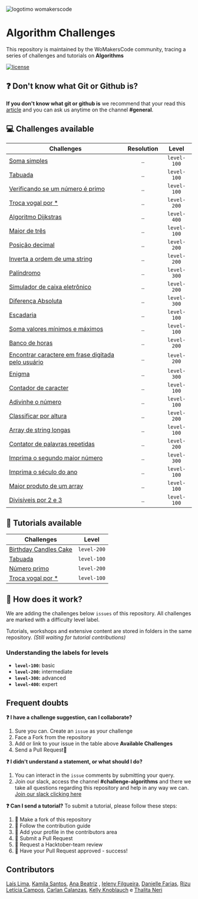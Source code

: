 ![logotimo womakerscode](https://user-images.githubusercontent.com/42419543/80852181-e8aea300-8bfc-11ea-8056-f449f532f76c.png)

# Algorithm Challenges

This repository is maintained by the WoMakersCode community, tracing a series of challenges and tutorials on **Algorithms**

[![license](https://img.shields.io/github/license/womakerscode/challenges-front-end.svg)](/license)

## :question: Don't know what Git or Github is?

**If you don't know what git or github is** we recommend that your read this [article](https://tableless.com.br/tudo-que-voce-queria-saber-sobre-git-e-github-mas-tinha-vergonha-de-perguntar/) and you can ask us anytime on the channel **#general**.

## :computer: Challenges available

| Challenges                                                                                         | Resolution |    Level    |
| -------------------------------------------------------------------------------------------------- | :-------: | :---------: |
| [Soma simples](https://github.com/WoMakersCode/challenges-algorithms/issues/1)                     |    ..     | `level-100` |
| [Tabuada](https://github.com/WoMakersCode/challenges-algorithms/issues/2)                          |    ..     | `level-100` |
| [Verificando se um número é primo](https://github.com/WoMakersCode/challenges-algorithms/issues/3) |    ..     | `level-100` |
| [Troca vogal por \*](https://github.com/WoMakersCode/challenges-algorithms/issues/5)               |    ..     | `level-200` |
| [Algoritmo Dijkstras](https://github.com/WoMakersCode/challenges-algorithms/issues/7)              |    ..     | `level-400` |
| [Maior de três](https://github.com/WoMakersCode/challenges-algorithms/issues/10)                   |    ..     | `level-100` |
| [Posição decimal](https://github.com/WoMakersCode/challenges-algorithms/issues/8)                  |    ..     | `level-200` |
| [Inverta a ordem de uma string](https://github.com/WoMakersCode/challenges-algorithms/issues/27)   |    ..     | `level-200` |
| [Palíndromo](https://github.com/WoMakersCode/challenges-algorithms/issues/13)                      |    ..     | `level-300` |
| [Simulador de caixa eletrônico](https://github.com/WoMakersCode/challenges-algorithms/issues/15)   |    ..     | `level-200` |
| [Diferença Absoluta](https://github.com/WoMakersCode/challenges-algorithms/issues/17)              |    ..     | `level-300` |
| [Escadaria](https://github.com/WoMakersCode/challenges-algorithms/issues/18)                       |    ..     | `level-100` |
| [Soma valores mínimos e máximos](https://github.com/WoMakersCode/challenges-algorithms/issues/20)  |    ..     | `level-100` |
| [Banco de horas](https://github.com/WoMakersCode/challenges-algorithms/issues/23)                  |    ..     | `level-200` |
| [Encontrar caractere em frase digitada pelo usuário](https://github.com/WoMakersCode/challenges-algorithms/issues/30)|    ..     | `level-200` |
| [Enigma](https://github.com/WoMakersCode/challenges-algorithms/issues/36)                          |    ..     | `level-300` |
| [Contador de caracter](https://github.com/WoMakersCode/challenges-algorithms/issues/34)            |    ..     | `level-100` |
| [Adivinhe o número](https://github.com/WoMakersCode/challenges-algorithms/issues/31)               |    ..     | `level-100` |
| [Classificar por altura](https://github.com/WoMakersCode/challenges-algorithms/issues/53)               |    ..     | `level-200` |
| [Array de string longas](https://github.com/WoMakersCode/challenges-algorithms/issues/51)               |    ..     | `level-100` |
| [Contator de palavras repetidas](https://github.com/WoMakersCode/challenges-algorithms/issues/43)  |    ..     | `level-200` |
| [Imprima o segundo maior número](https://github.com/WoMakersCode/challenges-algorithms/issues/40)  |    ..     | `level-300` |
| [Imprima o século do ano](https://github.com/WoMakersCode/challenges-algorithms/issues/48)  |    ..     | `level-100` |
| [Maior produto de um array](https://github.com/WoMakersCode/challenges-algorithms/issues/50)  |    ..     | `level-100` |
| [Divisíveis por 2 e 3](https://github.com/WoMakersCode/challenges-algorithms/issues/45)            |    ..     | `level-100` |


## :closed_book: Tutorials available

| Challenges                                                                                                                             |    Level    |
| ----------------------------------------------------------------------------------------------------------------------------------- | :---------: |
| [Birthday Candles Cake](https://github.com/WoMakersCode/challenges-algorithms/tree/master/tutorial-challenge-birthday-candles-cake) | `level-200` |
| [Tabuada](https://github.com/ieleny/challenges-algorithms/tree/tutorial-challenge-tabuada)                                          | `level-100` |
| [Número primo](https://github.com/WoMakersCode/challenges-algorithms/tree/master/tutorial-challenge-verificando-se-numero-e-primo)  | `level-200` |
| [Troca vogal por \*](https://github.com/ieleny/challenges-algorithms/tree/tutorial-challenge-trocar-vogal-para-asteriscos)          | `level-100` |

## :thinking: How does it work?

We are adding the challenges below `issues` of this repository. All challenges are marked with a difficulty level label.

Tutorials, workshops and extensive content are stored in folders in the same repository.
_(Still waiting for tutorial contributions)_

### Understanding the labels for levels

- **`level-100`:** basic
- **`level-200`:** intermediate
- **`level-300`:** advanced
- **`level-400`:** expert

## Frequent doubts

**:question: I have a challenge suggestion, can I collaborate?**

1. Sure you can. Create an `issue` as your challenge
2. Face a Fork from the repository
3. Add or link to your issue in the table above **Available Challenges**
4. Send a Pull Request:tada:

**:question: I didn't understand a statement, or what should I do?**


1. You can interact in the `issue` comments by submitting your query.
2. Join our slack, access the channel **#challenge-algorithms** and there we take all questions regarding this repository and help in any way we can. [Join our slack clicking here](https://app.slack.com/client/TCPDKMM4Z/CCQ5XKXPX)

**:question: Can I send a tutorial?**
To submit a tutorial, please follow these steps:

1. :fork_and_knife: Make a fork of this repository
2. :hammer: Follow the contribution guide
3. :busts_in_silhouette: Add your profile in the contributors area
4. :wrench: Submit a Pull Request
5. :wrench: Request a Hacktober-team review
6. :tada: Have your Pull Request approved - success!

## Contributors

[Laís Lima](https://twitter.com/laislima_dev), [Kamila Santos](https://twitter.com/kamilah_santos), [Ana Beatriz](https://twitter.com/anabneri) , [Ieleny Filgueira](https://www.linkedin.com/in/ieleny-filgueira-3b370a128/), [Danielle Farias](https://github.com/danielle8farias), [Rizu](https://github.com/TrlRizu) [Letícia Campos](https://github.com/leticiacamposs2), [Carlan Calanzas](https://github.com/carlan), [Kelly Knoblauch](https://github.com/kellykn96) e [Thalita Neri](https://github.com/tcneri)






 